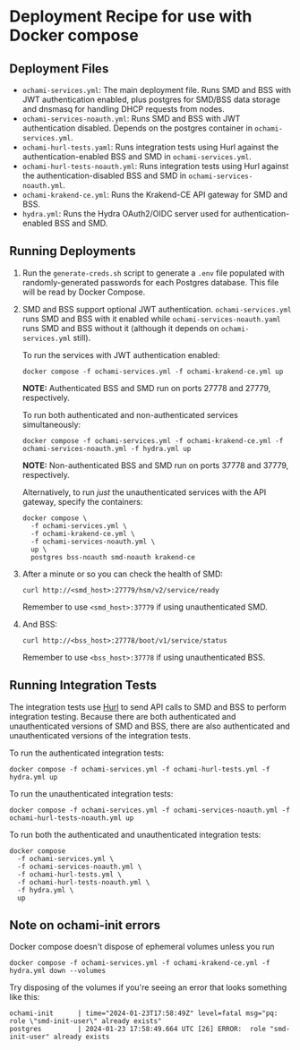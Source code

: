 # Deployment Recipe for use with Docker compose

## Deployment Files

- `ochami-services.yml`: The main deployment file. Runs SMD and BSS with JWT
  authentication enabled, plus postgres for SMD/BSS data storage and dnsmasq for
  handling DHCP requests from nodes.
- `ochami-services-noauth.yml`: Runs SMD and BSS with JWT authentication
  disabled. Depends on the postgres container in `ochami-services.yml`.
- `ochami-hurl-tests.yaml`: Runs integration tests using Hurl against the
  authentication-enabled BSS and SMD in `ochami-services.yml`.
- `ochami-hurl-tests-noauth.yml`: Runs integration tests using Hurl against the
  authentication-disabled BSS and SMD in `ochami-services-noauth.yml`.
- `ochami-krakend-ce.yml`: Runs the Krakend-CE API gateway for SMD and BSS.
- `hydra.yml`: Runs the Hydra OAuth2/OIDC server used for authentication-enabled
  BSS and SMD.

## Running Deployments

1. Run the `generate-creds.sh` script to generate a `.env` file populated with
   randomly-generated passwords for each Postgres database. This file will be
   read by Docker Compose.
1. SMD and BSS support optional JWT authentication. `ochami-services.yml` runs
   SMD and BSS with it enabled while `ochami-services-noauth.yaml` runs SMD and
   BSS without it (although it depends on `ochami-services.yml` still).

   To run the services with JWT authentication enabled:

   ```
   docker compose -f ochami-services.yml -f ochami-krakend-ce.yml up
   ```

   **NOTE:** Authenticated BSS and SMD run on ports 27778 and 27779,
   respectively.

   To run both authenticated and non-authenticated services simultaneously:

   ```
   docker compose -f ochami-services.yml -f ochami-krakend-ce.yml -f ochami-services-noauth.yml -f hydra.yml up
   ```

   **NOTE:** Non-authenticated BSS and SMD run on ports 37778 and 37779,
   respectively.

   Alternatively, to run *just* the unauthenticated services with the API
   gateway, specify the containers:

   ```
   docker compose \
     -f ochami-services.yml \
     -f ochami-krakend-ce.yml \
     -f ochami-services-noauth.yml \
     up \
     postgres bss-noauth smd-noauth krakend-ce
   ```
1. After a minute or so you can check the health of SMD:

   ```
   curl http://<smd_host>:27779/hsm/v2/service/ready
   ```

   Remember to use `<smd_host>:37779` if using unauthenticated SMD.
1. And BSS:

   ```
   curl http://<bss_host>:27778/boot/v1/service/status
   ```

   Remember to use `<bss_host>:37778` if using unauthenticated BSS.

## Running Integration Tests

The integration tests use [Hurl](https://hurl.dev/) to send API calls to SMD and
BSS to perform integration testing. Because there are both authenticated and
unauthenticated versions of SMD and BSS, there are also authenticated and
unauthenticated versions of the integration tests.

To run the authenticated integration tests:

```
docker compose -f ochami-services.yml -f ochami-hurl-tests.yml -f hydra.yml up
```

To run the unauthenticated integration tests:

```
docker compose -f ochami-services.yml -f ochami-services-noauth.yml -f ochami-hurl-tests-noauth.yml up
```

To run both the authenticated and unauthenticated integration tests:

```
docker compose
  -f ochami-services.yml \
  -f ochami-services-noauth.yml \
  -f ochami-hurl-tests.yml \
  -f ochami-hurl-tests-noauth.yml \
  -f hydra.yml \
  up
```

## Note on ochami-init errors

Docker compose doesn't dispose of ephemeral volumes unless you run

```
docker compose -f ochami-services.yml -f ochami-krakend-ce.yml -f hydra.yml down --volumes
```

Try disposing of the volumes if you're seeing an error that looks something like
this:

```
ochami-init      | time="2024-01-23T17:58:49Z" level=fatal msg="pq: role \"smd-init-user\" already exists"
postgres         | 2024-01-23 17:58:49.664 UTC [26] ERROR:  role "smd-init-user" already exists
```
